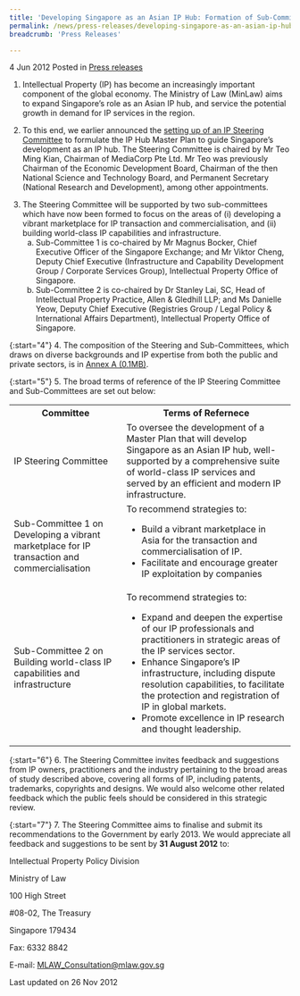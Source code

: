 ```yaml
---
title: 'Developing Singapore as an Asian IP Hub: Formation of Sub-Committees & call for feedback and suggestions'
permalink: /news/press-releases/developing-singapore-as-an-asian-ip-hub-formation-of-sub-committees-call-for-feedback-and/
breadcrumb: 'Press Releases'

---
```



4 Jun 2012 Posted in [Press releases](/news/press-releases)

1. Intellectual Property (IP) has become an increasingly important component of the global economy. The Ministry of Law (MinLaw) aims to expand Singapore’s role as an Asian IP hub, and service the potential growth in demand for IP services in the region.

2. To this end, we earlier announced the [setting up of an IP Steering Committee](/news/press-releases/intellectual-property-steering-committee-to-develop-singapore-into-an-asian-ip-hub) to formulate the IP Hub Master Plan to guide Singapore’s development as an IP hub.   The Steering Committee is chaired by Mr Teo Ming Kian, Chairman of MediaCorp Pte Ltd. Mr Teo was previously Chairman of the Economic Development Board, Chairman of the then National Science and Technology Board, and Permanent Secretary (National Research and Development), among other appointments.

<ol start="3">
<li>The Steering Committee will be supported by two sub-committees which have now been formed to focus on the areas of (i) developing a vibrant marketplace for IP transaction and commercialisation, and (ii) building world-class IP capabilities and infrastructure.

<ol style="list-style-type: lower-alpha;">

<li>Sub-Committee 1 is co-chaired by Mr Magnus Bocker, Chief Executive Officer of the Singapore Exchange; and Mr Viktor Cheng, Deputy Chief Executive (Infrastructure and Capability Development Group / Corporate Services Group), Intellectual Property Office of Singapore.</li>

<li>Sub-Committee 2 is co-chaired by Dr Stanley Lai, SC, Head of Intellectual Property Practice, Allen & Gledhill LLP; and Ms Danielle Yeow, Deputy Chief Executive (Registries Group / Legal Policy & International Affairs Department), Intellectual Property Office of Singapore.</li>


</ol>


</li>
</ol>


{:start="4"}
4. The composition of the Steering and Sub-Committees, which draws on diverse backgrounds and IP expertise from both the public and private sectors, is in [Annex A (0.1MB)](/files/news/press-releases/2012/06/linkclick1faa.pdf).


{:start="5"}
5. The broad terms of reference of the IP Steering Committee and Sub-Committees are set out below: 

<table class="table-h">
<tr>
<th>Committee</th>
<th>Terms of Refernece</th>
</tr>

<tr>
<td>IP Steering Committee</td>
<td>To oversee the development of a Master Plan that will develop Singapore as an Asian IP hub, well-supported by a comprehensive suite of world-class IP services and served by an efficient and modern IP infrastructure.</td>
</tr>

<tr>
<td>Sub-Committee 1 on Developing a vibrant marketplace for IP transaction and commercialisation</td>
<td>
To recommend strategies to:
<ul>
<li>Build a vibrant marketplace in Asia for the transaction and commercialisation of IP.</li>
<li>Facilitate and encourage greater IP exploitation by companies</li>
</ul>
</td>
</tr>

<tr>
<td>Sub-Committee 2 on Building world-class IP capabilities and infrastructure</td>
<td>To recommend strategies to:
<ul>

<li>Expand and deepen the expertise of our IP professionals and practitioners in strategic areas of the IP services sector.</li>
<li>Enhance Singapore’s IP infrastructure, including dispute resolution capabilities, to facilitate the protection and registration of IP in global markets.</li>
<li>Promote excellence in IP research and thought leadership.</li>


</ul>

</td>
</tr>


</table>

{:start="6"}
6. The Steering Committee invites feedback and suggestions from IP owners, practitioners and the industry pertaining to the broad areas of study described above, covering all forms of IP, including patents, trademarks, copyrights and designs. We would also welcome other related feedback which the public feels should be considered in this strategic review.

{:start="7"}
7. The Steering Committee aims to finalise and submit its recommendations to the Government by early 2013.  We would appreciate all feedback and suggestions to be sent by **31 August 2012** to:

<p class="address-centered">Intellectual Property Policy Division </p>  
<p class="address-centered">Ministry of Law </p>  
<p class="address-centered">100 High Street </p> 
<p class="address-centered">#08-02, The Treasury </p>  
<p class="address-centered">Singapore 179434 </p> 
<p class="address-centered">Fax: 6332 8842 </p> 
<p class="address-centered">E-mail: <a href="mailto:MLAW_Consultation@mlaw.gov.sg">MLAW_Consultation@mlaw.gov.sg</a>  </p>


<p class="right-side-updated">Last updated on 26 Nov 2012</p>




